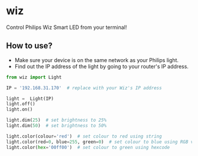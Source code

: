 # wiz
Control Philips Wiz Smart LED from your terminal!

## How to use?
* Make sure your device is on the same network as your Philips light.
* Find out the IP address of the light by going to your router's IP address.

```python
from wiz import Light

IP = '192.168.31.170'  # replace with your Wiz's IP address

light =  Light(IP)
light.off()
light.on()

light.dim(25)  # set brightness to 25%
light.dim(50)  # set brightness to 50%

light.color(colour='red')  # set colour to red using string
light.color(red=0, blue=255, green=0)  # set colour to blue using RGB values
light.color(hex='00ff00')  # set colour to green using hexcode
```
